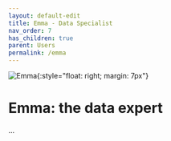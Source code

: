 ```yaml
---
layout: default-edit
title: Emma - Data Specialist
nav_order: 7
has_children: true
parent: Users
permalink: /emma
---
```


![Emma](/docs/assets/emma.png){:style="float: right; margin: 7px"}

# Emma: the data expert

...
